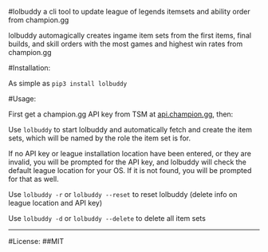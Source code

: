 #lolbuddy
a cli tool to update league of legends itemsets and ability order from champion.gg

lolbuddy automagically creates ingame item sets from the first items, final builds, and skill orders with the most games and highest win rates from champion.gg

#Installation:

As simple as ```pip3 install lolbuddy```

#Usage:

First get a champion.gg API key from TSM at <a href="http://api.champion.gg">api.champion.gg</a>, then:

Use ```lolbuddy``` to start lolbuddy and automatically fetch and create the item sets, which will be named by the role the item set is for.

If no API key or league installation location have been entered, or they are invalid, you will be prompted for the API key, and lolbuddy will check the default league location for your OS. If it is not found, you will be prompted for that as well.

Use ```lolbuddy -r``` or ```lolbuddy --reset``` to reset lolbuddy (delete info on league location and API key)

Use ```lolbuddy -d``` or ```lolbuddy --delete``` to delete all item sets

---

#License:
##MIT

